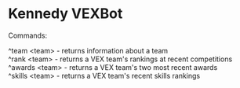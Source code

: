 # Kennedy VEXBot
Commands:

^team &lt;team&gt; - returns information about a team<br />
^rank &lt;team&gt; - returns a VEX team's rankings at recent competitions<br />
^awards &lt;team&gt; - returns a VEX team's two most recent awards<br />
^skills &lt;team&gt; - returns a VEX team's recent skills rankings<br />

